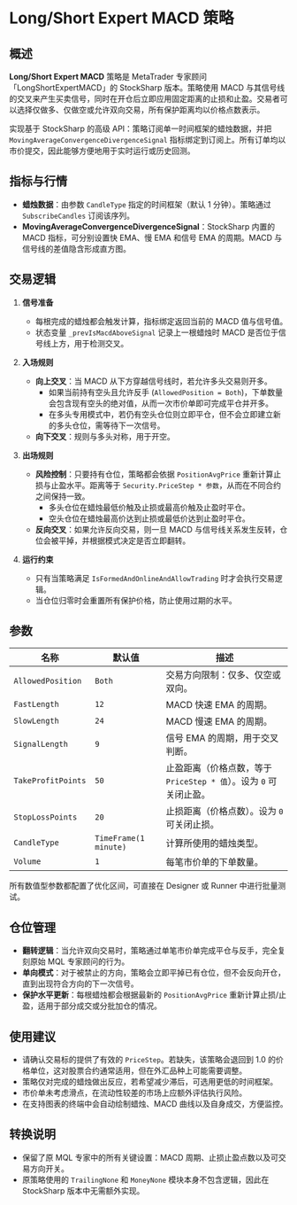 # Long/Short Expert MACD 策略

## 概述
**Long/Short Expert MACD** 策略是 MetaTrader 专家顾问「LongShortExpertMACD」的 StockSharp 版本。策略使用 MACD 与其信号线的交叉来产生买卖信号，同时在开仓后立即应用固定距离的止损和止盈。交易者可以选择仅做多、仅做空或允许双向交易，所有保护距离均以价格点数表示。

实现基于 StockSharp 的高级 API：策略订阅单一时间框架的蜡烛数据，并把 `MovingAverageConvergenceDivergenceSignal` 指标绑定到订阅上。所有订单均以市价提交，因此能够方便地用于实时运行或历史回测。

## 指标与行情
- **蜡烛数据**：由参数 `CandleType` 指定的时间框架（默认 1 分钟）。策略通过 `SubscribeCandles` 订阅该序列。
- **MovingAverageConvergenceDivergenceSignal**：StockSharp 内置的 MACD 指标，可分别设置快 EMA、慢 EMA 和信号 EMA 的周期。MACD 与信号线的差值隐含形成直方图。

## 交易逻辑
1. **信号准备**
   - 每根完成的蜡烛都会触发计算，指标绑定返回当前的 MACD 值与信号值。
   - 状态变量 `_prevIsMacdAboveSignal` 记录上一根蜡烛时 MACD 是否位于信号线上方，用于检测交叉。

2. **入场规则**
   - **向上交叉**：当 MACD 从下方穿越信号线时，若允许多头交易则开多。
     - 如果当前持有空头且允许反手 (`AllowedPosition = Both`)，下单数量会包含现有空头的绝对值，从而一次市价单即可完成平仓并开多。
     - 在多头专用模式中，若仍有空头仓位则立即平仓，但不会立即建立新的多头仓位，需等待下一次信号。
   - **向下交叉**：规则与多头对称，用于开空。

3. **出场规则**
   - **风险控制**：只要持有仓位，策略都会依据 `PositionAvgPrice` 重新计算止损与止盈水平。距离等于 `Security.PriceStep * 参数`，从而在不同合约之间保持一致。
     - 多头仓位在蜡烛最低价触及止损或最高价触及止盈时平仓。
     - 空头仓位在蜡烛最高价达到止损或最低价达到止盈时平仓。
   - **反向交叉**：如果允许反向交易，则一旦 MACD 与信号线关系发生反转，仓位会被平掉，并根据模式决定是否立即翻转。

4. **运行约束**
   - 只有当策略满足 `IsFormedAndOnlineAndAllowTrading` 时才会执行交易逻辑。
   - 当仓位归零时会重置所有保护价格，防止使用过期的水平。

## 参数
| 名称 | 默认值 | 描述 |
| --- | --- | --- |
| `AllowedPosition` | `Both` | 交易方向限制：仅多、仅空或双向。 |
| `FastLength` | `12` | MACD 快速 EMA 的周期。 |
| `SlowLength` | `24` | MACD 慢速 EMA 的周期。 |
| `SignalLength` | `9` | 信号 EMA 的周期，用于交叉判断。 |
| `TakeProfitPoints` | `50` | 止盈距离（价格点数，等于 `PriceStep * 值`）。设为 `0` 可关闭止盈。 |
| `StopLossPoints` | `20` | 止损距离（价格点数）。设为 `0` 可关闭止损。 |
| `CandleType` | `TimeFrame(1 minute)` | 计算所使用的蜡烛类型。 |
| `Volume` | `1` | 每笔市价单的下单数量。 |

所有数值型参数都配置了优化区间，可直接在 Designer 或 Runner 中进行批量测试。

## 仓位管理
- **翻转逻辑**：当允许双向交易时，策略通过单笔市价单完成平仓与反手，完全复刻原始 MQL 专家顾问的行为。
- **单向模式**：对于被禁止的方向，策略会立即平掉已有仓位，但不会反向开仓，直到出现符合方向的下一次信号。
- **保护水平更新**：每根蜡烛都会根据最新的 `PositionAvgPrice` 重新计算止损/止盈，适用于部分成交或分批加仓的情况。

## 使用建议
- 请确认交易标的提供了有效的 `PriceStep`。若缺失，该策略会退回到 1.0 的价格单位，这对股票合约通常适用，但在外汇品种上可能需要调整。
- 策略仅对完成的蜡烛做出反应，若希望减少滞后，可选用更低的时间框架。
- 市价单未考虑滑点，在流动性较差的市场上应额外评估执行风险。
- 在支持图表的终端中会自动绘制蜡烛、MACD 曲线以及自身成交，方便监控。

## 转换说明
- 保留了原 MQL 专家中的所有关键设置：MACD 周期、止损止盈点数以及可交易方向开关。
- 原策略使用的 `TrailingNone` 和 `MoneyNone` 模块本身不包含逻辑，因此在 StockSharp 版本中无需额外实现。
